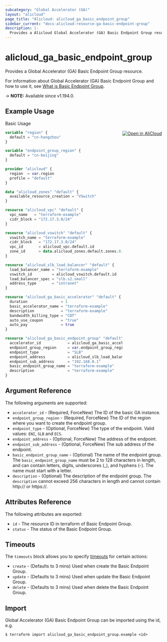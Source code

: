 ```yaml
---
subcategory: "Global Accelerator (GA)"
layout: "alicloud"
page_title: "Alicloud: alicloud_ga_basic_endpoint_group"
sidebar_current: "docs-alicloud-resource-ga-basic-endpoint-group"
description: |-
  Provides a Alicloud Global Accelerator (GA) Basic Endpoint Group resource.
---
```


# alicloud_ga_basic_endpoint_group

Provides a Global Accelerator (GA) Basic Endpoint Group resource.

For information about Global Accelerator (GA) Basic Endpoint Group and how to use it, see [What is Basic Endpoint Group](https://www.alibabacloud.com/help/en/global-accelerator/latest/api-ga-2019-11-20-createbasicendpointgroup).

-> **NOTE:** Available since v1.194.0.

## Example Usage
<div class="oics-button" style="float: right;margin: 0 0 -40px 0;">
  <a href="https://api.aliyun.com/api-tools/terraform?resource=alicloud_ga_basic_endpoint_group&exampleId=1a0bd89d-569a-7fc8-0a7e-2ea8935e46ab52cdc787&activeTab=example&spm=docs.r.ga_basic_endpoint_group.0.1a0bd89d56" target="_blank">
    <img alt="Open in AliCloud" src="https://img.alicdn.com/imgextra/i1/O1CN01hjjqXv1uYUlY56FyX_!!6000000006049-55-tps-254-36.svg" style="max-height: 44px; margin: 32px auto; max-width: 100%;">
  </a>
</div>

Basic Usage

```terraform
variable "region" {
  default = "cn-hangzhou"
}

variable "endpoint_group_region" {
  default = "cn-beijing"
}

provider "alicloud" {
  region  = var.region
  profile = "default"
}

data "alicloud_zones" "default" {
  available_resource_creation = "VSwitch"
}

resource "alicloud_vpc" "default" {
  vpc_name   = "terraform-example"
  cidr_block = "172.17.3.0/24"
}

resource "alicloud_vswitch" "default" {
  vswitch_name = "terraform-example"
  cidr_block   = "172.17.3.0/24"
  vpc_id       = alicloud_vpc.default.id
  zone_id      = data.alicloud_zones.default.zones.0.id
}

resource "alicloud_slb_load_balancer" "default" {
  load_balancer_name = "terraform-example"
  vswitch_id         = alicloud_vswitch.default.id
  load_balancer_spec = "slb.s2.small"
  address_type       = "intranet"
}

resource "alicloud_ga_basic_accelerator" "default" {
  duration               = 1
  basic_accelerator_name = "terraform-example"
  description            = "terraform-example"
  bandwidth_billing_type = "CDT"
  auto_use_coupon        = "true"
  auto_pay               = true
}

resource "alicloud_ga_basic_endpoint_group" "default" {
  accelerator_id            = alicloud_ga_basic_accelerator.default.id
  endpoint_group_region     = var.endpoint_group_region
  endpoint_type             = "SLB"
  endpoint_address          = alicloud_slb_load_balancer.default.id
  endpoint_sub_address      = "192.168.0.1"
  basic_endpoint_group_name = "terraform-example"
  description               = "terraform-example"
}
```

## Argument Reference

The following arguments are supported:

* `accelerator_id` - (Required, ForceNew) The ID of the basic GA instance.
* `endpoint_group_region` - (Required, ForceNew) The ID of the region where you want to create the endpoint group.
* `endpoint_type` - (Optional, ForceNew) The type of the endpoint. Valid values: `ENI`, `SLB` and `ECS`.
* `endpoint_address` - (Optional, ForceNew) The address of the endpoint.
* `endpoint_sub_address` - (Optional, ForceNew) The sub address of the endpoint.
* `basic_endpoint_group_name` - (Optional) The name of the endpoint group. The `basic_endpoint_group_name` must be 2 to 128 characters in length, and can contain letters, digits, underscores (_), and hyphens (-). The name must start with a letter.
* `description` - (Optional) The description of the endpoint group. The `description` cannot exceed 256 characters in length and cannot contain http:// or https://.

## Attributes Reference

The following attributes are exported:

* `id` - The resource ID in terraform of Basic Endpoint Group.
* `status` - The status of the Basic Endpoint Group.

## Timeouts

The `timeouts` block allows you to specify [timeouts](https://www.terraform.io/docs/configuration-0-11/resources.html#timeouts) for certain actions:

* `create` - (Defaults to 3 mins) Used when create the Basic Endpoint Group.
* `update` - (Defaults to 3 mins) Used when update the Basic Endpoint Group.
* `delete` - (Defaults to 3 mins) Used when delete the Basic Endpoint Group.

## Import

Global Accelerator (GA) Basic Endpoint Group can be imported using the id, e.g.

```shell
$ terraform import alicloud_ga_basic_endpoint_group.example <id>
```

